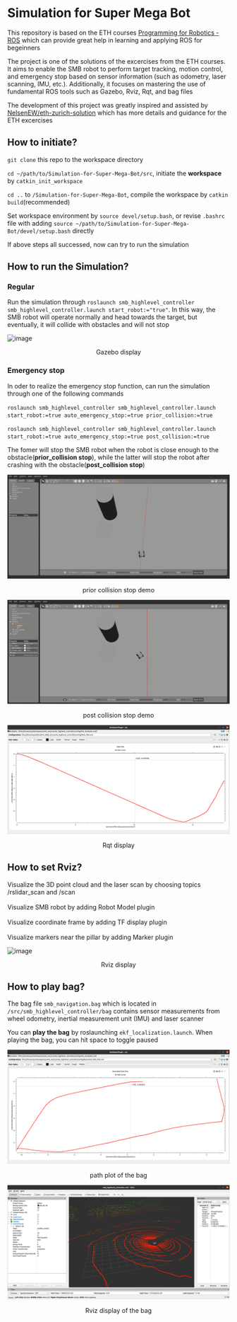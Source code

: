 # Simulation for Super Mega Bot
This repository is based on the ETH courses [Programming for Robotics - ROS](https://rsl.ethz.ch/education-students/lectures/ros.html) which can provide great help in learning and applying ROS for begeinners  

The project is one of the solutions of the excercises from  the ETH courses. It aims to enable the SMB robot to perform target tracking, motion control, and emergency stop based on sensor information (such as odometry, laser scanning, IMU, etc.). Additionally, it focuses on mastering the use of fundamental ROS tools such as Gazebo, Rviz, Rqt, and bag files  

The development of this project was greatly inspired and assisted by [NelsenEW/eth-zurich-solution](https://github.com/NelsenEW/eth-zurich-solution.git) which has more details and guidance for the ETH excercises

## How to initiate?
`git clone` this repo to the workspace directory  

`cd ~/path/to/Simulation-for-Super-Mega-Bot/src`, initiate the **workspace** by `catkin_init_workspace`

`cd ..` to  `/Simulation-for-Super-Mega-Bot`, compile the workspace by `catkin build`(recommended)

Set workspace environment by `source devel/setup.bash`, or revise `.bashrc` file with adding `source ~/path/to/Simulation-for-Super-Mega-Bot/devel/setup.bash` directly  

If above steps all successed, now can try to run the simulation

## How to run the Simulation?
### Regular
Run the simulation through `roslaunch smb_highlevel_controller smb_highlevel_controller.launch start_robot:="true"`. In this way, the SMB robot will operate normally and head towards the target, but eventually, it will collide with obstacles and will not stop 

![image](https://github.com/Ye-Dehuo/Simulation-for-Super-Mega-Bot/blob/main/img/Gazebo%20display.png)
<p align="center"> Gazebo display </p>  

### Emergency stop
In oder to realize the emergency stop function, can run the simulation through one of the following commands  

`roslaunch smb_highlevel_controller smb_highlevel_controller.launch start_robot:=true auto_emergency_stop:=true prior_collision:=true`  

`roslaunch smb_highlevel_controller smb_highlevel_controller.launch start_robot:=true auto_emergency_stop:=true post_collision:=true`  

The fomer will stop the SMB robot when the robot is close enough to the obstacle(**prior_collision stop**), while the latter will stop the robot after crashing with the obstacle(**post_collision stop**)  

![demo](https://github.com/Ye-Dehuo/Simulation-for-Super-Mega-Bot/blob/main/img/Prior%20collision%20stop%20demonstration.gif)  
<p align="center"> prior collision stop demo </p>  

![demo](https://github.com/Ye-Dehuo/Simulation-for-Super-Mega-Bot/blob/main/img/Post%20collision%20stop%20demonstration.gif)  
<p align="center"> post collision stop demo </p>  

![image](https://github.com/Ye-Dehuo/Simulation-for-Super-Mega-Bot/blob/main/img/Rqt%20display.png)  
<p align="center"> Rqt display </p>  

 ## How to set Rviz?
Visualize the 3D point cloud and the laser scan by choosing topics /rslidar_scan and /scan <br><br>
Visualize SMB robot by adding Robot Model plugin <br><br>
Visualize coordinate frame by adding TF display plugin <br><br>
Visualize markers near the pillar by adding Marker plugin <br>

![image](https://github.com/Ye-Dehuo/Simulation-for-Super-Mega-Bot/blob/main/img/Rviz%20display.png)  
<p align="center"> Rviz display </p>  

## How to play bag?
The bag file `smb_navigation.bag` which is located in `/src/smb_highlevel_controller/bag` contains sensor measurements from wheel odometry, inertial measurement unit (IMU) and laser scanner <br>
  
You can **play the bag** by roslaunching `ekf_localization.launch`. When playing the bag, you can hit space to toggle paused<br>
  
![image](https://github.com/Ye-Dehuo/ETH_SMB/blob/main/img/recorded%20path%20plot.png) 
<p align="center"> path plot of the bag </p>  

![image](https://github.com/Ye-Dehuo/ETH_SMB/blob/main/img/rviz%20display%20of%20the%20%20bag.png)
<p align="center"> Rviz display of the bag </p>
